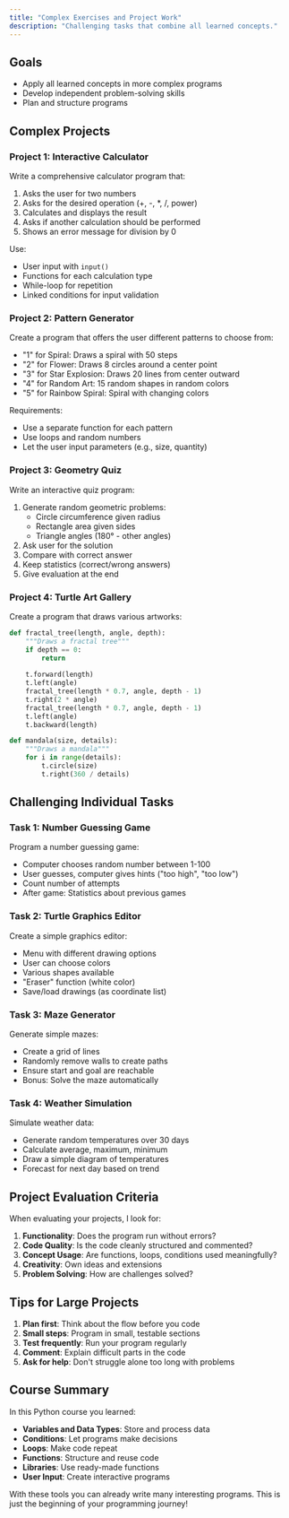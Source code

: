 ```yaml
---
title: "Complex Exercises and Project Work"
description: "Challenging tasks that combine all learned concepts."
---
```


## Goals
- Apply all learned concepts in more complex programs
- Develop independent problem-solving skills
- Plan and structure programs

## Complex Projects

### Project 1: Interactive Calculator

Write a comprehensive calculator program that:
1. Asks the user for two numbers
2. Asks for the desired operation (+, -, *, /, power)
3. Calculates and displays the result
4. Asks if another calculation should be performed
5. Shows an error message for division by 0

Use:
- User input with `input()`
- Functions for each calculation type
- While-loop for repetition
- Linked conditions for input validation

### Project 2: Pattern Generator

Create a program that offers the user different patterns to choose from:
- "1" for Spiral: Draws a spiral with 50 steps
- "2" for Flower: Draws 8 circles around a center point
- "3" for Star Explosion: Draws 20 lines from center outward
- "4" for Random Art: 15 random shapes in random colors
- "5" for Rainbow Spiral: Spiral with changing colors

Requirements:
- Use a separate function for each pattern
- Use loops and random numbers
- Let the user input parameters (e.g., size, quantity)

### Project 3: Geometry Quiz

Write an interactive quiz program:
1. Generate random geometric problems:
   - Circle circumference given radius
   - Rectangle area given sides
   - Triangle angles (180° - other angles)
2. Ask user for the solution
3. Compare with correct answer
4. Keep statistics (correct/wrong answers)
5. Give evaluation at the end

### Project 4: Turtle Art Gallery

Create a program that draws various artworks:

```python
def fractal_tree(length, angle, depth):
    """Draws a fractal tree"""
    if depth == 0:
        return
    
    t.forward(length)
    t.left(angle)
    fractal_tree(length * 0.7, angle, depth - 1)
    t.right(2 * angle)
    fractal_tree(length * 0.7, angle, depth - 1)
    t.left(angle)
    t.backward(length)

def mandala(size, details):
    """Draws a mandala"""
    for i in range(details):
        t.circle(size)
        t.right(360 / details)
```

## Challenging Individual Tasks

### Task 1: Number Guessing Game
Program a number guessing game:
- Computer chooses random number between 1-100
- User guesses, computer gives hints ("too high", "too low")
- Count number of attempts
- After game: Statistics about previous games

### Task 2: Turtle Graphics Editor
Create a simple graphics editor:
- Menu with different drawing options
- User can choose colors
- Various shapes available
- "Eraser" function (white color)
- Save/load drawings (as coordinate list)

### Task 3: Maze Generator
Generate simple mazes:
- Create a grid of lines
- Randomly remove walls to create paths
- Ensure start and goal are reachable
- Bonus: Solve the maze automatically

### Task 4: Weather Simulation
Simulate weather data:
- Generate random temperatures over 30 days
- Calculate average, maximum, minimum
- Draw a simple diagram of temperatures
- Forecast for next day based on trend

## Project Evaluation Criteria

When evaluating your projects, I look for:

1. **Functionality**: Does the program run without errors?
2. **Code Quality**: Is the code cleanly structured and commented?
3. **Concept Usage**: Are functions, loops, conditions used meaningfully?
4. **Creativity**: Own ideas and extensions
5. **Problem Solving**: How are challenges solved?

## Tips for Large Projects

1. **Plan first**: Think about the flow before you code
2. **Small steps**: Program in small, testable sections
3. **Test frequently**: Run your program regularly
4. **Comment**: Explain difficult parts in the code
5. **Ask for help**: Don't struggle alone too long with problems

## Course Summary

In this Python course you learned:
- **Variables and Data Types**: Store and process data
- **Conditions**: Let programs make decisions
- **Loops**: Make code repeat
- **Functions**: Structure and reuse code
- **Libraries**: Use ready-made functions
- **User Input**: Create interactive programs

With these tools you can already write many interesting programs. This is just the beginning of your programming journey!
